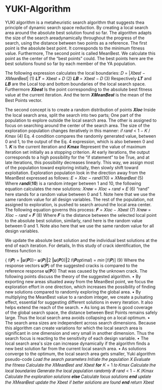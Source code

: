 # YUKI-Algorithm

YUKI algorithm is a metaheuristic search algorithm that suggests thea principle of dynamic search space 
reduction. By creating a local search area around the absolute best solution found so far. The algorithm 
adapts the size of the search areadynamically throughout the progress of the search, using the distance 
between two points as a reference.
The first point is the absolute best point. It corresponds to the minimum fitness value. Furthermore,
The second point is called MeanBest. We calculate this point as the center of the “best points” could.
The best points here are the best solutions found so far by each member of the YA population.

The following expression calculates the local boundaries:
𝐷 = |𝑋𝑏𝑒𝑠𝑡 − 𝑋𝑀𝑒𝑎𝑛𝐵𝑒𝑠𝑡| (1)
𝑳𝑻 = 𝑋𝑏𝑒𝑠𝑡 + 𝐷 (2)
𝑳𝑩 = 𝑋𝑏𝑒𝑠𝑡 − 𝐷 (3)
Respectively 𝑳𝑻 and 𝑳𝑩 are the Local top and bottom boundaries of the local search space.
Furthermore 𝑿𝒃𝒆𝒔𝒕 Is the point corresponding to the absolute best fitness value at the current iteration.
And the term 𝑿𝑴𝒆𝒂𝒏𝑩𝒆𝒔𝒕 is the mean of the Best Points vector.

The second concept is to create a random distribution of points 𝑿𝒍𝒐𝒄 Inside the local search area, split
the search into two parts; One part of the population to explore outside the local search area. The other
is assigned to focus on searching around the center of the search area. The size of the exploration
population changes iteratively in this manner:
𝑖𝑓 𝑟𝑎𝑛𝑑 < 1 − 𝐾 / 𝐾𝑚𝑎𝑥 (4)
Eq. 4 condition compares the randomly generated value, between 0 and 1, to the output of the Eq. 4
expression, which is also between 0 and 1. 𝑲 is the current iteration and 𝑲𝒎𝒂𝒙 Represent the value of
maximum iteration set initially as a stopping criterion. At early iterations, the output corresponds to a
high possibility for the “if statement” to be True, and at late iterations, this possibility decreases linearly.
This way, we assign most of the population toward exploring initially, then slowly shift toward
exploitation.
Exploration population look in the direction away from the MeanBest expressed as follows:
𝐸 = 𝑋𝑙𝑜𝑐 − 𝑟𝑎𝑛𝑑𝑖(10) × 𝑋𝑀𝑒𝑎𝑛𝐵𝑒𝑠𝑡 (5)
Where 𝒓𝒂𝒏𝒅𝒊(𝟏𝟎) is a random integer between 1 and 10, the following equation calculates the new
solutions:
𝑋𝑛𝑒𝑤 = 𝑋𝑙𝑜𝑐 + 𝑟𝑎𝑛𝑑 × 𝐸 (6)
“rand” here stands for a random value between 0 and 1. Note here that we use the same random value
for all design variables.
The rest of the population, not assigned to exploration, is pushed to search around the local area
center. The following equation governs this process:
𝑭 = 𝑋𝑙𝑜𝑐 − 𝑋𝑏𝑒𝑠𝑡 (7)
𝑋𝑛𝑒𝑤 = 𝑋𝑙𝑜𝑐 − 𝑟𝑎𝑛𝑑 × 𝑭 (8)
Where 𝑭 is the distance between the selected local point to the absolute best solution, similarly, rand
here is the random value between 0 and 1. Note also here that we use the same random value for all
design variables.
 
We update the absolute best solution and the individual best solutions at the end of each iteration.
For details, 
In this study of crack identification, the fitness function is:
 
{ 𝑓(𝑷) = ‖𝒖(𝑷0)− 𝒖(𝑷)‖2
‖𝒖(𝑷0)‖2
𝑓(𝑷𝑜𝑝𝑡𝑖𝑚𝑎𝑙) = 𝑚𝑖𝑛 [𝑓(𝑷)]
(9)
Where the response vectors 𝐮(𝐏) of the suggested cracks is compared to the reference response
𝐮(𝐏0) That was caused by the unknown crack.
The following points discuss the theory of the suggested algorithm.
• By exporting new areas situated away from the MeanBest point, we focus the exploration
effort in one direction, which increases the possibility of finding new solutions compared to
randomly exploring the global area.
• By multiplying the MeanBest value to a random integer, we create a pulsating effect,
essential for suggesting different solutions in every iteration. It also helps extend the reach
of the search.
• As long as there is good coverage of the global search space, the distance between Best
Points remains safely large. Thus the local search area avoids collapsing on a local optimum.
• The search area sizes are independent across search dimensions. Because this algorithm can
create variations for which the local search area is significant in one dimension and very
small in another dimension. Thus the search focus is reacting to the sensitivity of each design
variable.
• The local search area's size can increase dynamically if the algorithm finds a new best
solution far from the current local search area.
• As solutions converge to the optimum, the local search area gets smaller,
Yuki algorithm pseudo-code
𝐿𝑜𝑎𝑑 𝑡ℎ𝑒 𝑠𝑒𝑎𝑟𝑐ℎ 𝑝𝑎𝑟𝑎𝑚𝑒𝑡𝑒𝑟𝑠
𝐼𝑛𝑖𝑡𝑖𝑎𝑡𝑒 𝑡ℎ𝑒 𝑝𝑜𝑝𝑢𝑙𝑎𝑡𝑖𝑜𝑛 𝑋
𝐸𝑣𝑎𝑙𝑢𝑎𝑡𝑒 𝑡ℎ𝑒 𝑓𝑖𝑡𝑛𝑒𝑠𝑠
𝐶𝑎𝑙𝑐𝑢𝑙𝑎𝑡𝑒 𝑡ℎ𝑒 𝑋𝑀𝑒𝑎𝑛𝐵𝑒𝑠𝑡 𝑎𝑛𝑑 𝑋𝑏𝑒𝑠𝑡
𝒇𝒐𝒓 𝐾 = 1 𝑡𝑜 𝐾𝑚𝑎𝑥
𝐶𝑎𝑙𝑐𝑢𝑙𝑎𝑡𝑒 𝑡ℎ𝑒 𝑙𝑜𝑐𝑎𝑙 𝑏𝑜𝑢𝑛𝑑𝑎𝑟𝑖𝑒𝑠
𝐺𝑒𝑛𝑒𝑟𝑎𝑡𝑒 𝑡ℎ𝑒 𝑙𝑜𝑐𝑎𝑙 𝑝𝑜𝑝𝑢𝑙𝑎𝑡𝑖𝑜𝑛 𝑟𝑎𝑛𝑑𝑜𝑚𝑙𝑦
𝒊𝒇 𝑟𝑎𝑛𝑑 < 1 − 𝐾 /𝐾𝑚𝑎𝑥
𝐶𝑎𝑙𝑐𝑢𝑙𝑎𝑡𝑒 𝑡ℎ𝑒 𝑒𝑥𝑝𝑙𝑜𝑟𝑎𝑡𝑖𝑜𝑛 𝑠𝑜𝑙𝑢𝑡𝑖𝑜𝑛𝑠
𝒆𝒍𝒔𝒆
𝐶𝑎𝑙𝑐𝑢𝑙𝑎𝑡𝑒 𝑓𝑜𝑐𝑢𝑠 𝑠𝑜𝑙𝑢𝑡𝑖𝑜𝑛𝑠
𝒆𝒏𝒅
𝑢𝑝𝑑𝑎𝑡𝑒 𝑡ℎ𝑒 𝑋𝑀𝑒𝑎𝑛𝐵𝑒𝑠𝑡
𝑢𝑝𝑑𝑎𝑡𝑒 𝑡ℎ𝑒 𝑋𝑏𝑒𝑠𝑡 𝑖𝑓 𝑏𝑒𝑡𝑡𝑒𝑟 𝑠𝑜𝑙𝑢𝑡𝑖𝑜𝑛𝑠 𝑎𝑟𝑒 𝑓𝑜𝑢𝑛𝑑
𝒆𝒏𝒅
𝑟𝑒𝑡𝑢𝑟𝑛 𝑋𝑏𝑒𝑠𝑡
